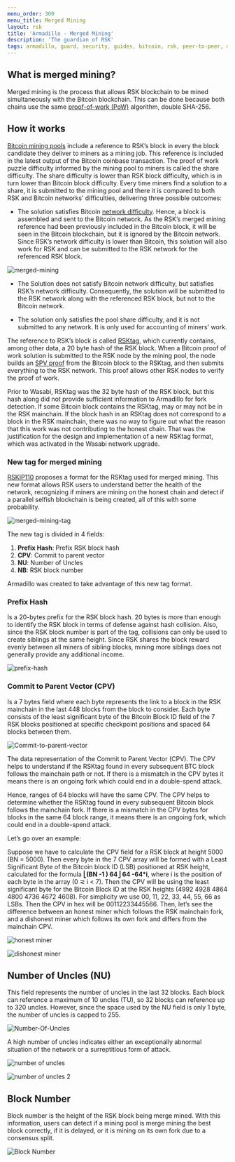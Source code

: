 ```yaml
---
menu_order: 300
menu_title: Merged Mining
layout: rsk
title: 'Armadillo - Merged Mining'
description: 'The guardian of RSK'
tags: armadillo, guard, security, guides, bitcoin, rsk, peer-to-peer, merged-mining, blockchain
---
```


## What is merged mining?

Merged mining is the process that allows RSK blockchain to be mined simultaneously with the Bitcoin blockchain.
This can be done because both chains use the same [proof-of-work (PoW)](https://en.wikipedia.org/wiki/Proof_of_work) algorithm,
double SHA-256.

## How it works

[Bitcoin mining pools](https://developers.rsk.co/rsk/architecture/mining/) include a reference to RSK’s block in every the block candidate they deliver to miners as a mining job. This reference is included in the latest output of the Bitcoin coinbase transaction. The proof of work puzzle difficulty informed by the mining pool to miners is called the share difficulty. The share difficulty is lower than RSK block difficulty, which is in turn lower than Bitcoin block difficulty. 
Every time miners find a solution to a share, it is submitted to the mining pool and there it is compared to both RSK and Bitcoin networks’ difficulties,
delivering three possible outcomes:

- The solution satisfies Bitcoin [network difficulty](https://en.bitcoin.it/wiki/Difficulty).
Hence, a block is assembled and sent to the Bitcoin network.
As the RSK’s merged mining reference had been previously included in the Bitcoin block, it will be seen in the Bitcoin blockchain, but it is ignored by the Bitcoin network.
Since RSK’s network difficulty is lower than Bitcoin,
this solution will also work for RSK and can be submitted to the RSK network for the referenced RSK block.

![merged-mining](/assets/img/guides/armadillo/merged-mining.png)

- The Solution does not satisfy Bitcoin network difficulty,
but satisfies RSK’s network difficulty.
Consequently, the solution will be submitted to the RSK network along with the referenced RSK block,
but not to the Bitcoin network.

- The solution only satisfies the pool share difficulty,
and it is not submitted to any network. It is only used for accounting of miners' work.

The reference to RSK’s block is called [RSKtag](/guides/armadillo/glossary/#rsktag/),
which currently contains, among other data, a 20 byte hash of the RSK block.
When a Bitcoin proof of work solution is submitted to the RSK node by the mining pool,
the node builds an [SPV proof](/guides/armadillo/glossary/#spv-proof) 
from the Bitcoin block to the RSKtag, and then submits everything to the RSK network.
This proof allows other RSK nodes to verify the proof of work.

Prior to Wasabi, RSKtag was the 32 byte hash of the RSK block,
but this hash along did not provide sufficient information to Armadillo for fork detection.
If some Bitcoin block contains the RSKtag,
may or may not be in the RSK mainchain.
If the block hash in an RSKtag does not correspond to a block in the RSK mainchain,
there was no way to figure out what the reason that this work was not contributing to the honest chain.
That was the justification for the design and implementation of a new RSKtag format, which was activated in the Wasabi network upgrade.

### New tag for merged mining



[RSKIP110](https://github.com/rsksmart/RSKIPs/blob/master/IPs/RSKIP110.md) proposes a format for the RSKtag used for merged mining.
This new format allows RSK users to understand better the health of the network,
recognizing if miners are mining on the honest chain and detect if a parallel selfish blockchain is being created,
all of this with some probability.

![merged-mining-tag](/assets/img/guides/armadillo/merged-mining-1.png)

The new tag is divided in 4 fields:
1. **Prefix Hash**: Prefix RSK block hash
2. **CPV**: Commit to parent vector
3. **NU**: Number of Uncles
4. **NB**: RSK block number

Armadillo was created to take advantage of this new tag format.

### Prefix Hash

Is a 20-bytes prefix for the RSK block hash.
20 bytes is more than enough to identify the RSK block in terms of defense against hash collision. Also, since the RSK block number is part of the tag, collisions can only be used to create siblings at the same height. Since RSK shares the block reward evenly between all miners of sibling blocks, mining more siblings does not generally provide any additional income.

![prefix-hash](/assets/img/guides/armadillo/prefix-hash.png)

### Commit to Parent Vector (CPV)

Is a 7 bytes field where each byte represents the link to a block in the RSK mainchain in the last 448 blocks from the block to consider.
Each byte consists of the least significant byte of the Bitcoin Block ID field of the 7 RSK blocks positioned at specific checkpoint positions and
spaced 64 blocks between them.

![Commit-to-parent-vector](/assets/img/guides/armadillo/boxes-bytes-cpv.jpg)

The data representation of the Commit to Parent Vector (CPV).
The CPV helps to understand if the RSKtag found in every subsequent BTC block follows the mainchain path or not.
If there is a mismatch in the CPV bytes it means there is an ongoing fork which could end in a double-spend attack.

Hence, ranges of 64 blocks will have the same CPV.
The CPV helps to determine whether the RSKtag found in every subsequent Bitcoin block follows the mainchain fork.
If there is a mismatch in the CPV bytes for blocks in the same 64 block range, it means there is an ongoing fork, which could end in a double-spend attack.

Let’s go over an example:

Suppose we have to calculate the CPV field for a RSK block at height 5000 (BN = 5000).
Then every byte in the 7 CPV array will be formed with a Least Significant Byte of the Bitcoin block ID (LSB) positioned at RSK height,
calculated for the formula  **⎣(BN -1 ) 64⎦ 64 -64\*i**, where i is the position of each byte in the array (0 ⋜ i < 7).
Then the CPV will be using the least significant byte for the Bitcoin Block ID at the RSK heights (4992 4928 4864 4800 4736 4672 4608).
For simplicity we use 00, 11, 22, 33, 44, 55, 66  as LSBs.
Then the CPV in hex will be 00112233445566.
Then, let’s see the difference between an honest miner which follows the RSK mainchain fork,
and a dishonest miner which follows its own fork and differs from the mainchain CPV.

![honest miner](/assets/img/guides/armadillo/honest-miner.png)

![dishonest miner](/assets/img/guides/armadillo/dishonest-miner.png)

## Number of Uncles (NU)

This field represents the number of uncles in the last 32 blocks.
Each block can reference a maximum of 10 uncles (TU),
so 32 blocks can reference up to 320 uncles. However,
since the space used by the NU field is only 1 byte,
the number of uncles is capped to 255.

![Number-Of-Uncles](/assets/img/guides/armadillo/boxes-bytes-nu.jpg)

A high number of uncles indicates either an exceptionally abnormal situation of the network or a surreptitious form of attack.

![number of uncles](/assets/img/guides/armadillo/number-of-uncles.png)

![number of uncles 2](/assets/img/guides/armadillo/nu-2.png)

## Block Number

Block number is the height of the RSK block being merge mined.
With this information, users can detect if a mining pool is merge mining the best block correctly,
if it is delayed, or it is mining on its own fork due to a consensus split.

![Block Number](/assets/img/guides/armadillo/block-number.png)
